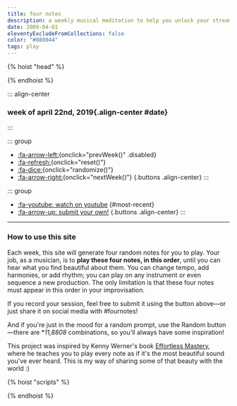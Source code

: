 ```yaml
---
title: four notes
description: a weekly musical meditation to help you unlock your stream of consciousness
date: 2009-04-01
eleventyExcludeFromCollections: false
color: "#880044"
tags: play
---
```


{% hoist "head" %}
<style>
  #notes {
    font-family: var(--font-secondary);
    font-weight: bold;
    font-size: 4rem;

    sup {
      font-size: .5em;
    }
  }
</style>
{% endhoist %}



::: align-center
### week of april 22nd, 2019{.align-center #date}
<div id="week-number">
</div>

<div id="notes" class="distribute align-center between-interpunct">
</div>
:::

::: group
* [:fa-arrow-left:](#){onclick="prevWeek()" .disabled}
* [:fa-refresh:](#){onclick="reset()"}
* [:fa-dice:](#){onclick="randomize()"}
* [:fa-arrow-right:](#){onclick="nextWeek()"}
{.buttons .align-center}
:::

::: group
* [:fa-youtube: watch on youtube](#) {#most-recent}
* [:fa-arrow-up: submit your own!](https://forms.gle/qhcr58PLgYVnqmv19)
{.buttons .align-center}
:::

***

### How to use this site

Each week, this site will generate four random notes for you to play. Your job, as a musician, is to **play these four notes, in this order**, until you can hear what you find beautiful about them. You can change tempo, add harmonies, or add rhythm; you can play on any instrument or even sequence a new production. The only limitation is that these four notes must appear in this order in your improvisation.


If you record your session, feel free to submit it using the button above—or just share it on social media with #fournotes!

And if you're just in the mood for a random prompt, use the Random button—there are **11,8808* combinations, so you'll always have some inspiration!</p>

This project was inspired by Kenny Werner's book <a href="https://kennywerner.com/effortless-mastery">Effortless Mastery</a>, where he teaches you to play every note as if it's the most beautiful sound you've ever heard. This is my way of sharing some of that beauty with the world :)
  </div>


{% hoist "scripts" %}
<script type="text/javascript" src="/assets/js/fournotes/seedrandom.min.js"></script>
<script type="text/javascript" src="/assets/js/fournotes/sugar.min.js"></script>
<script src="https://ajax.googleapis.com/ajax/libs/jquery/3.4.1/jquery.min.js"></script>
<script type="text/javascript" src="/assets/js/fournotes/fournotes.js"></script>
{% endhoist %}